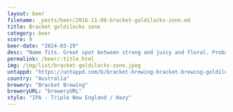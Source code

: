 ```yaml
---
layout: beer
filename: _posts/beer/2016-11-09-bracket-goldilocks-zone.md
title: Bracket goldilocks zone
category: beer
score: 9
beer-date: "2024-03-29"
desc: "Name fits. Great spot between strong and juicy and floral. Probably should have gotten a bigger glass"
permalink: /beer/:title.html
img: /img/list/bracket-goldilocks-zone.jpeg
untappd: "https://untappd.com/b/bracket-brewing-bracket-brewing-goldilocks-zone/5669665"
country: "Australia"
brewery: "Bracket Brewing"
breweryURL: "breweryURL"
style: "IPA - Triple New England / Hazy"
---
```

